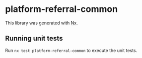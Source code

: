 # platform-referral-common

This library was generated with [Nx](https://nx.dev).

## Running unit tests

Run `nx test platform-referral-common` to execute the unit tests.

